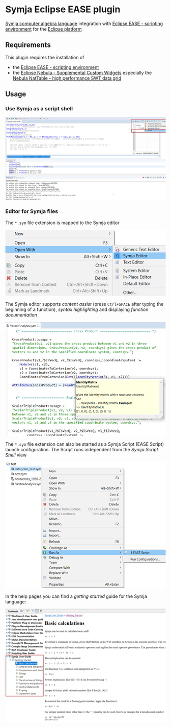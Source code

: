 # Symja Eclipse EASE plugin
 
 
[Symja computer algebra language](https://github.com/axkr/symja_android_library) integration with [Eclipse EASE - scripting environment](https://www.eclipse.org/ease/) for the [Eclipse platform](https://www.eclipse.org/)
 
 ## Requirements
 
 This plugin requires the installation of 
 - the [Eclipse EASE - scripting environment](https://www.eclipse.org/ease/)
 - the [Eclipse Nebula - Supplemental Custom Widgets](https://www.eclipse.org/nebula/) especially the [Nebula NatTable - high performance SWT data grid](https://www.eclipse.org/nattable/)
 
 ## Usage
 
 ### Use Symja as a script shell
 
 ![Symja Script Shell](ease_symja1.png)
 
 ### Editor for Symja files
 
The `*.sym` file extension is mapped to the Symja editor

 ![Symja Editor context menu](ease_symja4.png)
 
The Symja editor supports *content assist* (press `Ctrl+SPACE` after typing the beginning of a function), 
*syntax highlighting* and displaying *function documentation*
 
 ![Symja Editor syntax highlighting](ease_symja2.png)
 
The `*.sym` file extension can also be started as a Symja Script (EASE Script) launch configuration.
The Script runs independent from the *Symja Script Shell* view

 ![Symja launch configuration](ease_symja3.png)
 
In the help pages you can find a *getting started* guide for the Symja language:

 ![Symja Editor with hoover info](ease_symja5.png)